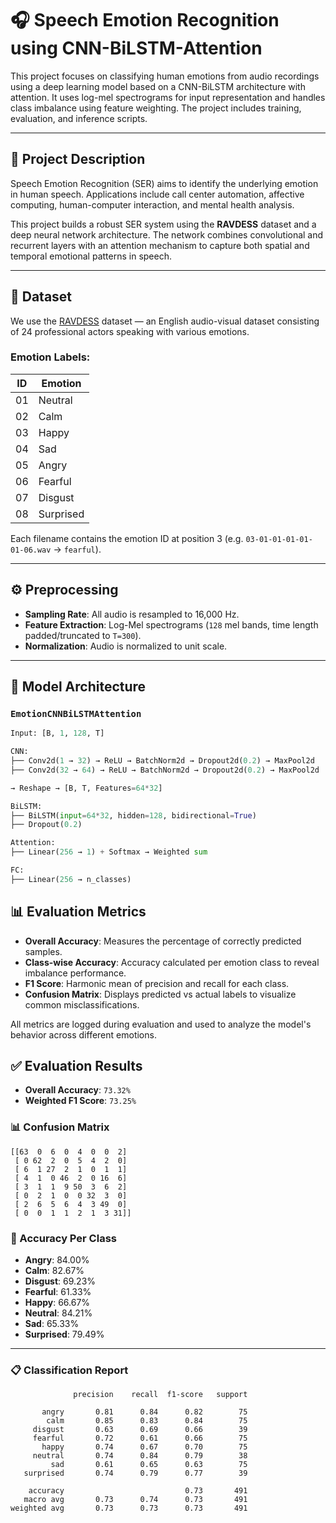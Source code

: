 # 🎧 Speech Emotion Recognition using CNN-BiLSTM-Attention

This project focuses on classifying human emotions from audio recordings using a deep learning model based on a CNN-BiLSTM architecture with attention. It uses log-mel spectrograms for input representation and handles class imbalance using feature weighting. The project includes training, evaluation, and inference scripts.

---

## 📌 Project Description

Speech Emotion Recognition (SER) aims to identify the underlying emotion in human speech. Applications include call center automation, affective computing, human-computer interaction, and mental health analysis.

This project builds a robust SER system using the **RAVDESS** dataset and a deep neural network architecture. The network combines convolutional and recurrent layers with an attention mechanism to capture both spatial and temporal emotional patterns in speech.

---

## 📂 Dataset

We use the [RAVDESS](https://zenodo.org/record/1188976) dataset — an English audio-visual dataset consisting of 24 professional actors speaking with various emotions.

### Emotion Labels:
| ID | Emotion     |
|----|-------------|
| 01 | Neutral     |
| 02 | Calm        |
| 03 | Happy       |
| 04 | Sad         |
| 05 | Angry       |
| 06 | Fearful     |
| 07 | Disgust     |
| 08 | Surprised   |

Each filename contains the emotion ID at position 3 (e.g. `03-01-01-01-01-01-06.wav` → `fearful`).

---

## ⚙️ Preprocessing

- **Sampling Rate**: All audio is resampled to 16,000 Hz.
- **Feature Extraction**: Log-Mel spectrograms (`128` mel bands, time length padded/truncated to `T=300`).
- **Normalization**: Audio is normalized to unit scale.

---

## 🧠 Model Architecture

### `EmotionCNNBiLSTMAttention`

```python
Input: [B, 1, 128, T]

CNN:
├── Conv2d(1 → 32) → ReLU → BatchNorm2d → Dropout2d(0.2) → MaxPool2d
├── Conv2d(32 → 64) → ReLU → BatchNorm2d → Dropout2d(0.2) → MaxPool2d

→ Reshape → [B, T, Features=64*32]

BiLSTM:
├── BiLSTM(input=64*32, hidden=128, bidirectional=True)
├── Dropout(0.2)

Attention:
├── Linear(256 → 1) + Softmax → Weighted sum

FC:
├── Linear(256 → n_classes)

```

## 📊 Evaluation Metrics

- **Overall Accuracy**: Measures the percentage of correctly predicted samples.
- **Class-wise Accuracy**: Accuracy calculated per emotion class to reveal imbalance performance.
- **F1 Score**: Harmonic mean of precision and recall for each class.
- **Confusion Matrix**: Displays predicted vs actual labels to visualize common misclassifications.

All metrics are logged during evaluation and used to analyze the model's behavior across different emotions.

## ✅ Evaluation Results

- **Overall Accuracy**: `73.32%`
- **Weighted F1 Score**: `73.25%`

### 📊 Confusion Matrix

```
[[63  0  6  0  4  0  0  2]
 [ 0 62  2  0  5  4  2  0]
 [ 6  1 27  2  1  0  1  1]
 [ 4  1  0 46  2  0 16  6]
 [ 3  1  1  9 50  3  6  2]
 [ 0  2  1  0  0 32  3  0]
 [ 2  6  5  6  4  3 49  0]
 [ 0  0  1  1  2  1  3 31]]
```

### 🎯 Accuracy Per Class

- **Angry**: 84.00%
- **Calm**: 82.67%
- **Disgust**: 69.23%
- **Fearful**: 61.33%
- **Happy**: 66.67%
- **Neutral**: 84.21%
- **Sad**: 65.33%
- **Surprised**: 79.49%

---

### 📋 Classification Report

```
              precision    recall  f1-score   support

       angry       0.81      0.84      0.82        75
        calm       0.85      0.83      0.84        75
     disgust       0.63      0.69      0.66        39
     fearful       0.72      0.61      0.66        75
       happy       0.74      0.67      0.70        75
     neutral       0.74      0.84      0.79        38
         sad       0.61      0.65      0.63        75
   surprised       0.74      0.79      0.77        39

    accuracy                           0.73       491
   macro avg       0.73      0.74      0.73       491
weighted avg       0.73      0.73      0.73       491
```
